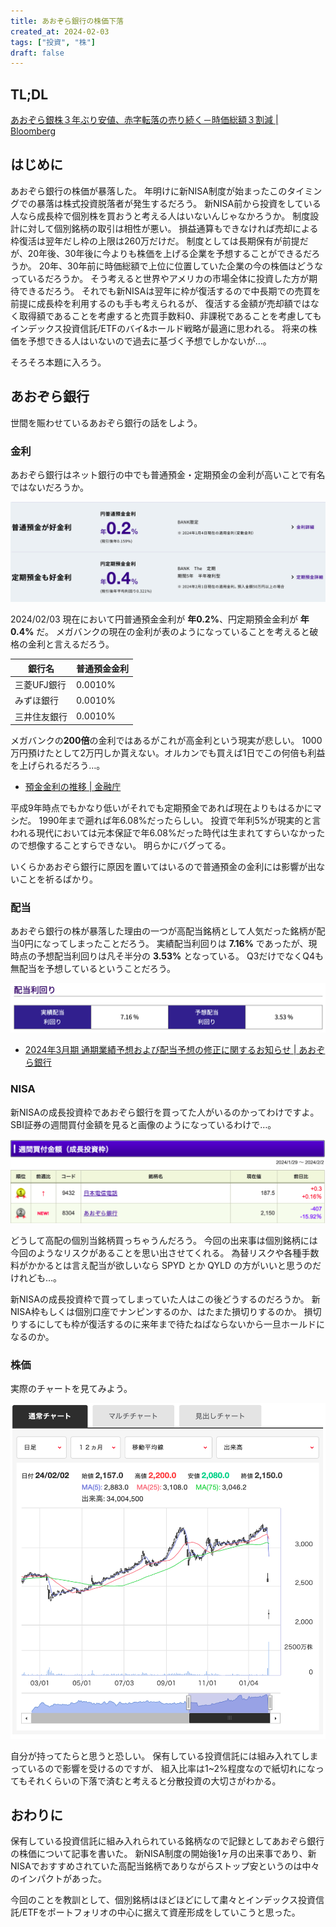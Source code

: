 ```yaml
---
title: あおぞら銀行の株価下落
created_at: 2024-02-03
tags: ["投資", "株"]
draft: false
---
```


## TL;DL

[あおぞら銀株３年ぶり安値、赤字転落の売り続く－時価総額３割減 | Bloomberg](https://www.bloomberg.co.jp/news/articles/2024-02-01/S87AANT0AFB400)

## はじめに

あおぞら銀行の株価が暴落した。
年明けに新NISA制度が始まったこのタイミングでの暴落は株式投資脱落者が発生するだろう。
新NISA前から投資をしている人なら成長枠で個別株を買おうと考える人はいないんじゃなかろうか。
制度設計に対して個別銘柄の取引は相性が悪い。
損益通算もできなければ売却による枠復活は翌年だし枠の上限は260万だけだ。
制度としては長期保有が前提だが、20年後、30年後に今よりも株価を上げる企業を予想することができるだろうか。
20年、30年前に時価総額で上位に位置していた企業の今の株価はどうなっているだろうか。
そう考えると世界やアメリカの市場全体に投資した方が期待できるだろう。
それでも新NISAは翌年に枠が復活するので中長期での売買を前提に成長枠を利用するのも手も考えられるが、
復活する金額が売却額ではなく取得額であることを考慮すると売買手数料0、非課税であることを考慮してもインデックス投資信託/ETFのバイ&ホールド戦略が最適に思われる。
将来の株価を予想できる人はいないので過去に基づく予想でしかないが…。

そろそろ本題に入ろう。

## あおぞら銀行

世間を賑わせているあおぞら銀行の話をしよう。

### 金利

あおぞら銀行はネット銀行の中でも普通預金・定期預金の金利が高いことで有名ではないだろうか。

![あおぞら銀行の金利](./imgs/aozora_kinri.png)

2024/02/03 現在において円普通預金金利が **年0.2%**、円定期預金金利が **年0.4%** だ。
メガバンクの現在の金利が表のようになっていることを考えると破格の金利と言えるだろう。

| 銀行名       | 普通預金金利 |
| ------------ | ------------ |
| 三菱UFJ銀行  | 0.0010%      |
| みずほ銀行   | 0.0010%      |
| 三井住友銀行 | 0.0010%      |

メガバンクの**200倍**の金利ではあるがこれが高金利という現実が悲しい。
1000万円預けたとして2万円しか貰えない。オルカンでも買えば1日でこの何倍も利益を上げられるだろう…。

- [預金金利の推移 | 金融庁](https://www.fsa.go.jp/singi/singi_kinyu/siryou/f-cho20030207-sir/03-6.pdf)

平成9年時点でもかなり低いがそれでも定期預金であれば現在よりもはるかにマシだ。
1990年まで遡れば年6.08%だったらしい。
投資で年利5%が現実的と言われる現代においては元本保証で年6.08%だった時代は生まれてすらいなかったので想像することすらできない。
明らかにバグってる。

いくらかあおぞら銀行に原因を置いてはいるので普通預金の金利には影響が出ないことを祈るばかり。

### 配当

あおぞら銀行の株が暴落した理由の一つが高配当銘柄として人気だった銘柄が配当0円になってしまったことだろう。
実績配当利回りは **7.16%** であったが、現時点の予想配当利回りは凡そ半分の **3.53%** となっている。
Q3だけでなくQ4も無配当を予想しているということだろう。

![配当利回り | あおぞら銀行](./imgs/aozora_rimawari.png)

- [2024年3月期 通期業績予想および配当予想の修正に関するお知らせ | あおぞら銀行](https://ssl4.eir-parts.net/doc/8304/ir_material_for_fiscal_ym2/149122/00.pdf)

### NISA

新NISAの成長投資枠であおぞら銀行を買ってた人がいるのかってわけですよ。
SBI証券の週間買付金額を見ると画像のようになっているわけで…。

![NISA週間買付金額（成長投資枠）ランキング | SBI証券](./imgs/sbi_nisa.png)

どうして高配の個別当銘柄買っちゃうんだろう。
今回の出来事は個別銘柄には今回のようなリスクがあることを思い出させてくれる。
為替リスクや各種手数料がかかるとは言え配当が欲しいなら SPYD とか QYLD の方がいいと思うのだけれども…。

新NISAの成長投資枠で買ってしまっていた人はこの後どうするのだろうか。
新NISA枠もしくは個別口座でナンピンするのか、はたまた損切りするのか。
損切りするにしても枠が復活するのに来年まで待たねばならないから一旦ホールドになるのか。

### 株価

実際のチャートを見てみよう。

![あおぞら銀行の株価チャート](./imgs/aozora_kabuka.png)

自分が持ってたらと思うと恐しい。
保有している投資信託には組み入れてしまっているので影響を受けるのですが、
組入比率は1~2%程度なので紙切れになってもそれくらいの下落で済むと考えると分散投資の大切さがわかる。

## おわりに

保有している投資信託に組み入れられている銘柄なので記録としてあおぞら銀行の株価について記事を書いた。
新NISA制度の開始後1ヶ月の出来事であり、新NISAでおすすめされていた高配当銘柄でありながらストップ安というのは中々のインパクトがあった。

今回のことを教訓として、個別銘柄はほどほどにして粛々とインデックス投資信託/ETFをポートフォリオの中心に据えて資産形成をしていこうと思った。
